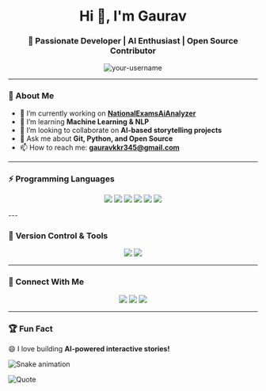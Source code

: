 <h1 align="center">Hi 👋, I'm Gaurav</h1>
<h3 align="center">🚀 Passionate Developer | AI Enthusiast | Open Source Contributor</h3>

<p align="center">
  <img src="https://komarev.com/ghpvc/?username=your-username&label=Profile%20Views&color=0e75b6&style=flat" alt="your-username" />
</p>

---

### 🚀 About Me  
- 🔭 I’m currently working on **[NationalExamsAiAnalyzer](https://github.com/AlphaGaurav13/NationalExamsAiAnalyzer.git)**  
- 🌱 I’m learning **Machine Learning & NLP**  
- 👯 I’m looking to collaborate on **AI-based storytelling projects**  
- 💬 Ask me about **Git, Python, and Open Source**  
- 📫 How to reach me: **gauravkkr345@gmail.com**  

---
### ⚡ **Programming Languages**
<p align="center">
  <img src="https://img.shields.io/badge/Python-3776AB?style=for-the-badge&logo=python&logoColor=white" />
  <img src="https://img.shields.io/badge/C%20-%2300599C.svg?style=for-the-badge&logo=c&logoColor=white" />
  <img src="https://img.shields.io/badge/C++%20-%2300599C.svg?style=for-the-badge&logo=c%2B%2B&logoColor=white" />
  <img src="https://img.shields.io/badge/Java-%23ED8B00.svg?style=for-the-badge&logo=java&logoColor=white" />
  <img src="https://img.shields.io/badge/JavaScript-F7DF1E?style=for-the-badge&logo=javascript&logoColor=black" />
  <img src="https://img.shields.io/badge/PHP-777BB4?style=for-the-badge&logo=php&logoColor=white" />
</p>
---

### 📂 **Version Control & Tools**
<p align="center">
  <img src="https://img.shields.io/badge/Git-F05032?style=for-the-badge&logo=git&logoColor=white" />
  <img src="https://img.shields.io/badge/GitHub-181717?style=for-the-badge&logo=github&logoColor=white" />
</p>

---

### 🔗 Connect With Me
<p align="center">
  <a href="https://linkedin.com/in/gaurav-kumar-b5a9882aa"><img src="https://img.shields.io/badge/LinkedIn-%230077B5.svg?style=for-the-badge&logo=linkedin&logoColor=white"></a>
  <a href="https://twitter.com/Gauravkuma2249"><img src="https://img.shields.io/badge/Twitter-%231DA1F2.svg?style=for-the-badge&logo=twitter&logoColor=white"></a>
  <a href="https://dev.to/white_hypo13"><img src="https://img.shields.io/badge/DEV.to-%23000000.svg?style=for-the-badge&logo=dev.to&logoColor=white"></a>
</p>

---

### 🏆 Fun Fact
😄 I love building **AI-powered interactive stories!**  


![Snake animation](https://github.com/your-username/your-username/blob/output/github-contribution-grid-snake.svg)

![Quote](https://quotes-github-readme.vercel.app/api?type=horizontal&theme=radical)


